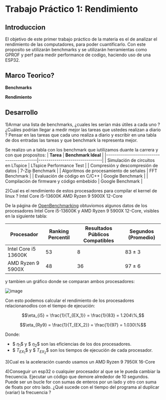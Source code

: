 # Trabajo Práctico 1: Rendimiento 
## Introduccion 
El objetivo de este primer trabajo práctico de la materia es el de analizar el rendimiento de las computadores, para poder cuantificarlo. Con este proposito se utilizarán benchmarks y se utilizarán herramientas como GPROF y perf para medir performance de codigo, haciendo uso de una ESP32.


## Marco Teorico?
**Benchmarks**

**Rendimiento**


## Desarrollo 


1)Armar una lista de benchmarks, ¿cuales les serían más útiles a cada uno ? ¿Cuáles podrían llegar a medir mejor las tareas que ustedes realizan a diario ?
Pensar en las tareas que cada uno realiza a diario y escribir en una tabla de dos entradas las tareas y que benchmark la representa mejor.

Se realizo un a tabla con los benchmark que iutilizamos duante la carrera y con que propositos:
| **Tarea**                                 | **Benchmark Ideal**            |
|-------------------------------------------|--------------------------------|
| Simulación de circuitos en LTspice        | LTspice Performance Test       |
| Compresión y descompresión de datos       | 7-Zip Benchmark                |
| Algoritmos de procesamiento de señales    | FFT Benchmark                  |
| Evaluación de código en C/C++             | Google Benchmark               |
| Compilación de firmware y código embebido | Google Benchmark               |

2)Cual es el rendimiento de estos procesadores para compilar el kernel de linux ?
	Intel Core i5-13600K
	AMD Ryzen 9 5900X 12-Core

 De la página de [OpenBenchmarking](https://openbenchmarking.org/test/pts/build-linux-kernel-1.15.0) obtuviomos algunos datos de los procesadores Intel Core i5-13600K y AMD Ryzen 9 5900X 12-Core, visibles en la siguiente tabla: 
 
| **Procesador**            | **Ranking Percentil** | **Resultados Públicos Compatibles** | **Segundos (Promedio)** |
|---------------------------|-----------------------|----------------------------------|----------------------------|
| Intel Core i5 13600K      | 53                    | 8                                | 83 ± 3                     |
| AMD Ryzen 9 5900X         | 48                    | 36                               | 97 ± 6                     |

y tambien un gráfico donde se comparan ambos procesadores:

![image](https://github.com/user-attachments/assets/b9d83e25-9e8e-444b-9a6f-c74fe487144f)

Con esto podemos calcular el rendimiento de los procesadores relacionanodlos con el tiempo de ejecución:


$$\eta_{i5} = \frac{1}{T_{EX_1}} = \frac{1}{83} = 1.204\%,$$

$$\eta_{Ry9} = \frac{1}{T_{EX_2}} = \frac{1}{97} = 1.030\%$$

Donde:
- $$\ \eta_1 \$$ y $$\ \eta_2 \$$ son las eficiencias de los dos procesadores. 
- $$\ T_{EX_1} \$$ y $$\ T_{EX_2} \$$ son los tiempos de ejecución de cada procesador.


3)Cual es la aceleración cuando usamos un AMD Ryzen 9 7950X 16-Core

4)Conseguir un esp32 o cualquier procesador al que se le pueda cambiar la frecuencia.
Ejecutar un código que demore alrededor de 10 segundos. Puede ser un bucle for con sumas de enteros por un lado y otro con suma de floats por otro lado.
¿Qué sucede con el tiempo del programa al duplicar (variar) la frecuencia ? 

